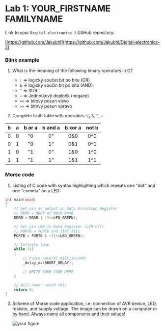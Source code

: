 # Lab 1: YOUR_FIRSTNAME FAMILYNAME

Link to your `Digital-electronics-2` GitHub repository:

   [https://github.com/Jakubhl](https://github.com/Jakubhl/Digital-electronics-2)


### Blink example

1. What is the meaning of the following binary operators in C?
   * `|` => logický součet bit po bitu (OR)
   * `&` => logický součin bit po bitu (AND)
   * `^` => XOR
   * `~` => Jednotkový doplněk (negace)
   * `<<` => bitový posun vlevo
   * `>>` => bitový posun vpravo

2. Complete truth table with operators: `|`, `&`, `^`, `~`

| **b** | **a** |**b or a** | **b and a** | **b xor a** | **not b** |
| :-: | :-: | :-: | :-: | :-: | :-: |
| 0 | 0 | "0|0" | 0&0 | 0^0 | ~0 |
| 0 | 1 | "0|1" | 0&1 | 0^1 | ~1 |
| 1 | 0 | "1|0" | 1&0 | 1^0 | ~0 |
| 1 | 1 | "1|1" | 1&1 | 1^1 | ~1 |


### Morse code

1. Listing of C code with syntax highlighting which repeats one "dot" and one "comma" on a LED:

```c
int main(void)
{
    // Set pin as output in Data Direction Register
    // DDRB = DDRB or 0010 0000
    DDRB = DDRB | (1<<LED_GREEN);

    // Set pin LOW in Data Register (LED off)
    // PORTB = PORTB and 1101 1111
    PORTB = PORTB & ~(1<<LED_GREEN);

    // Infinite loop
    while (1)
    {
        // Pause several milliseconds
        _delay_ms(SHORT_DELAY);

        // WRITE YOUR CODE HERE
    }

    // Will never reach this
    return 0;
}
```


2. Scheme of Morse code application, i.e. connection of AVR device, LED, resistor, and supply voltage. The image can be drawn on a computer or by hand. Always name all components and their values!

   ![your figure]()
